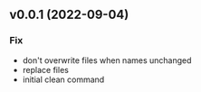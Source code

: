 ## v0.0.1 (2022-09-04)

### Fix

- don't overwrite files when names unchanged
- replace files
- initial clean command
